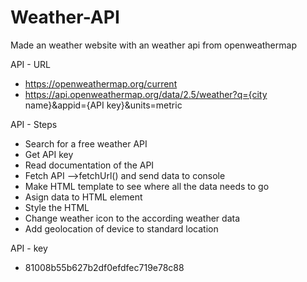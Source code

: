 # Weather-API

Made an weather website with an weather api from openweathermap

API - URL

- https://openweathermap.org/current
- https://api.openweathermap.org/data/2.5/weather?q={city name}&appid={API key}&units=metric

API - Steps

- Search for a free weather API
- Get API key
- Read documentation of the API
- Fetch API -->fetchUrl() and send data to console
- Make HTML template to see where all the data needs to go
- Asign data to HTML element
- Style the HTML
- Change weather icon to the according weather data
- Add geolocation of device to standard location

API - key
- 81008b55b627b2df0efdfec719e78c88

